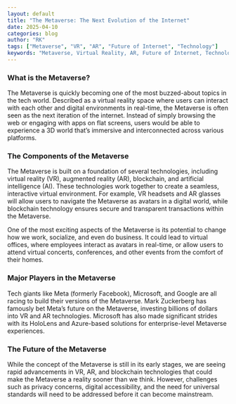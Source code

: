 ```yaml
---
layout: default
title: "The Metaverse: The Next Evolution of the Internet"
date: 2025-04-10
categories: blog
author: "RK"
tags: ["Metaverse", "VR", "AR", "Future of Internet", "Technology"]
keywords: "Metaverse, Virtual Reality, AR, Future of Internet, Technology"
---
```


### What is the Metaverse?

The Metaverse is quickly becoming one of the most buzzed-about topics in the tech world. Described as a virtual reality space where users can interact with each other and digital environments in real-time, the Metaverse is often seen as the next iteration of the internet. Instead of simply browsing the web or engaging with apps on flat screens, users would be able to experience a 3D world that’s immersive and interconnected across various platforms.

### The Components of the Metaverse

The Metaverse is built on a foundation of several technologies, including virtual reality (VR), augmented reality (AR), blockchain, and artificial intelligence (AI). These technologies work together to create a seamless, interactive virtual environment. For example, VR headsets and AR glasses will allow users to navigate the Metaverse as avatars in a digital world, while blockchain technology ensures secure and transparent transactions within the Metaverse.

One of the most exciting aspects of the Metaverse is its potential to change how we work, socialize, and even do business. It could lead to virtual offices, where employees interact as avatars in real-time, or allow users to attend virtual concerts, conferences, and other events from the comfort of their homes.

### Major Players in the Metaverse

Tech giants like Meta (formerly Facebook), Microsoft, and Google are all racing to build their versions of the Metaverse. Mark Zuckerberg has famously bet Meta’s future on the Metaverse, investing billions of dollars into VR and AR technologies. Microsoft has also made significant strides with its HoloLens and Azure-based solutions for enterprise-level Metaverse experiences.

### The Future of the Metaverse

While the concept of the Metaverse is still in its early stages, we are seeing rapid advancements in VR, AR, and blockchain technologies that could make the Metaverse a reality sooner than we think. However, challenges such as privacy concerns, digital accessibility, and the need for universal standards will need to be addressed before it can become mainstream.
